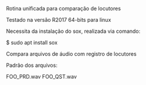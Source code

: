 Rotina unificada para comparação de locutores

Testado na versão R2017 64-bits para linux

Necessita da instalação do sox, realizada via comando:

$ sudo apt install sox

Compara arquivos de áudio com registro de locutores

Padrão dos arquivos:

FOO_PRD.wav
FOO_QST.wav
